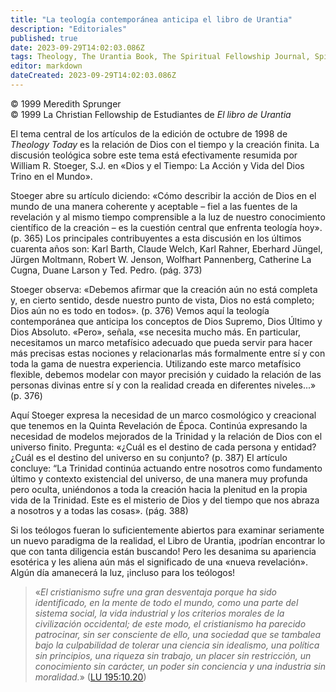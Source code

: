 ```yaml
---
title: "La teología contemporánea anticipa el libro de Urantia"
description: "Editoriales"
published: true
date: 2023-09-29T14:02:03.086Z
tags: Theology, The Urantia Book, The Spiritual Fellowship Journal, Spiritual Fellowship, article
editor: markdown
dateCreated: 2023-09-29T14:02:03.086Z
---
```


<p class="v-card v-sheet theme--light grey lighten-3 px-2">© 1999 Meredith Sprunger<br>© 1999 La Christian Fellowship de Estudiantes de <i>El libro de Urantia</i></p>


El tema central de los artículos de la edición de octubre de 1998 de _Theology Today_ es la relación de Dios con el tiempo y la creación finita. La discusión teológica sobre este tema está efectivamente resumida por William R. Stoeger, S.J. en «Dios y el Tiempo: La Acción y Vida del Dios Trino en el Mundo».

Stoeger abre su artículo diciendo: «Cómo describir la acción de Dios en el mundo de una manera coherente y aceptable – fiel a las fuentes de la revelación y al mismo tiempo comprensible a la luz de nuestro conocimiento científico de la creación – es la cuestión central que enfrenta teología hoy». (p. 365) Los principales contribuyentes a esta discusión en los últimos cuarenta años son: Karl Barth, Claude Welch, Karl Rahner, Eberhard Jüngel, Jürgen Moltmann, Robert W. Jenson, Wolfhart Pannenberg, Catherine La Cugna, Duane Larson y Ted. Pedro. (pág. 373)

Stoeger observa: «Debemos afirmar que la creación aún no está completa y, en cierto sentido, desde nuestro punto de vista, Dios no está completo; Dios aún no es todo en todos». (p. 376) Vemos aquí la teología contemporánea que anticipa los conceptos de Dios Supremo, Dios Último y Dios Absoluto. «Pero», señala, «se necesita mucho más. En particular, necesitamos un marco metafísico adecuado que pueda servir para hacer más precisas estas nociones y relacionarlas más formalmente entre sí y con toda la gama de nuestra experiencia. Utilizando este marco metafísico flexible, debemos modelar con mayor precisión y cuidado la relación de las personas divinas entre sí y con la realidad creada en diferentes niveles...» (p. 376)

Aquí Stoeger expresa la necesidad de un marco cosmológico y creacional que tenemos en la Quinta Revelación de Época. Continúa expresando la necesidad de modelos mejorados de la Trinidad y la relación de Dios con el universo finito. Pregunta: «¿Cuál es el destino de cada persona y entidad? ¿Cuál es el destino del universo en su conjunto? (p. 387) El artículo concluye: “La Trinidad continúa actuando entre nosotros como fundamento último y contexto existencial del universo, de una manera muy profunda pero oculta, uniéndonos a toda la creación hacia la plenitud en la propia vida de la Trinidad. Este es el misterio de Dios y del tiempo que nos abraza a nosotros y a todas las cosas». (pág. 388)

Si los teólogos fueran lo suficientemente abiertos para examinar seriamente un nuevo paradigma de la realidad, el Libro de Urantia, ¡podrían encontrar lo que con tanta diligencia están buscando! Pero les desanima su apariencia esotérica y les aliena aún más el significado de una «nueva revelación». Algún día amanecerá la luz, ¡incluso para los teólogos!

> «_El cristianismo sufre una gran desventaja porque ha sido identificado, en la mente de todo el mundo, como una parte del sistema social, la vida industrial y los criterios morales de la civilización occidental; de este modo, el cristianismo ha parecido patrocinar, sin ser consciente de ello, una sociedad que se tambalea bajo la culpabilidad de tolerar una ciencia sin idealismo, una política sin principios, una riqueza sin trabajo, un placer sin restricción, un conocimiento sin carácter, un poder sin conciencia y una industria sin moralidad._» ([LU 195:10.20](/es/The_Urantia_Book/195#p10_20))

